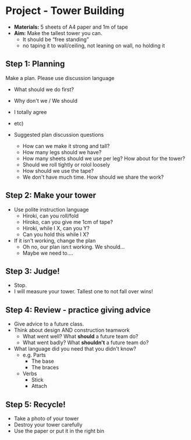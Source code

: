 # Project - Tower Building



* __Materials:__ 5 sheets of A4 paper and 1m of tape
* __Aim:__ Make the tallest tower you can. 
    * It should be “free standing”
    * no taping it to wall/ceiling, not leaning on wall, no holding it

## Step 1: Planning

Make a plan. Please use discussion language 
* What should we do first?
* Why don't we / We should
* I totally agree 
* etc)

* Suggested plan discussion questions
    * How can we make it strong and tall? 
    * How many legs should we have? 
    * How many sheets should we use per leg? How about for the tower?
    * Should we roll tightly or rolol loosely
    * How should we use the tape?
    * We don't have much time. How should we share the work?



## Step 2: Make your tower

* Use polite instruction language
    * Hiroki, can you roll/fold
    * Hiroko, can you give me 1cm of tape?
    * Hiroki, while I X, can you Y?
    * Can you hold this while I X?
* If it isn't working, change the plan
    * Oh no, our plan isn:t working. We should… 
    * Maybe we need to....

## Step 3: Judge!
* Stop. 
* I will measure your tower. Tallest one to not fall over wins!

## Step 4: Review - practice giving advice
* Give advice to a future class. 
* Think about design AND construction teamwork
    * What went well? What __should__ a future team do?
    * What went badly? What __shouldn't__ a future team do?
* What language did you need that you didn't know? 
    * e.g. Parts
        * The base
        * The braces
    * Verbs
        * Stick 
        * Attach

## Step 5: Recycle!
* Take a photo of your tower
* Destroy your tower carefully
* Use the paper or put it in the right bin





